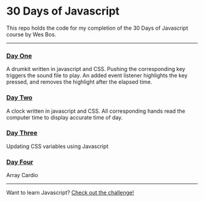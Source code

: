 # 30 Days of Javascript

This repo holds the code for my completion of the 30 Days of Javascript course by Wes Bos.

---

### [Day One](http://morettiamye.github.io/thirtydaysofjs/dayone/index.html)
A drumkit written in javascript and CSS.  Pushing the corresponding key triggers the sound file to play.  An added event listener highlights the key pressed, and removes the highlight after the elapsed time.

### [Day Two](http://morettiamye.github.io/thirtydaysofjs/daytwo/index.html)
A clock written in javascript and CSS.  All corresponding hands read the computer time to display accurate time of day.


### [Day Three](http://morettiamye.github.io/thirtydaysofjs/daythree/index.html)
Updating CSS variables using Javascript

### [Day Four](http://morettiamye.github.com/thirtydaysofjs/dayfour/index.html)
Array Cardio

---

Want to learn Javascript?  [Check out the challenge!](https://javascript30.com/)


